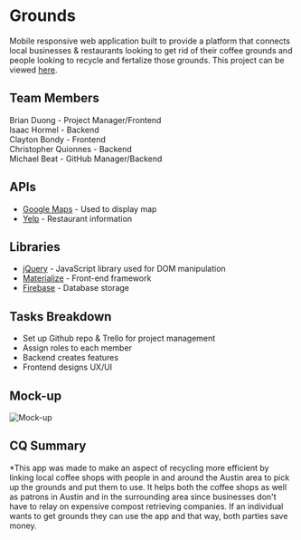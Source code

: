 # Grounds

Mobile responsive web application built to provide a platform that connects local businesses & restaurants looking to get rid of their coffee grounds and people looking to recycle and fertalize those grounds. This project can be viewed [here](https://michaelbeat.github.io/Project_1/).

## Team Members
Brian Duong - Project Manager/Frontend  
Isaac Hormel - Backend  
Clayton Bondy - Frontend  
Christopher Quionnes - Backend  
Michael Beat - GitHub Manager/Backend  

## APIs
* [Google Maps](https://developers.google.com/maps/documentation/) - Used to display map
* [Yelp](https://www.yelp.com/fusion) - Restaurant information

## Libraries
* [jQuery](https://jquery.com/) - JavaScript library used for DOM manipulation
* [Materialize](https://materializecss.com/) - Front-end framework
* [Firebase](https://firebase.google.com/) - Database storage

## Tasks Breakdown
* Set up Github repo & Trello for project management
* Assign roles to each member
* Backend creates features
* Frontend designs UX/UI

## Mock-up

![Mock-up](https://user-images.githubusercontent.com/38300070/48158943-85f37a00-e299-11e8-914c-07eeaa850425.JPG)

## CQ Summary

*This app was made to make an aspect of recycling more efficient by linking local coffee shops with people in and around the Austin area    to pick up the grounds and put them to use. It helps both the coffee shops as well as patrons in Austin and in the surrounding area since businesses don't have to relay on expensive compost retrieving companies. If an individual wants to get grounds they can use the app and that way, both parties save money. 
